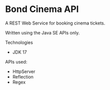 # Bond Cinema API

A REST Web Service for booking cinema tickets.

Written using the Java SE APIs only.

Technologies
- JDK 17

APIs used:
- HttpServer
- Reflection
- Regex
